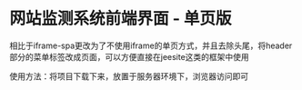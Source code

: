 # 网站监测系统前端界面 - 单页版
相比于iframe-spa更改为了不使用iframe的单页方式，并且去除头尾，将header部分的菜单标签改成页面，可以方便直接在jeesite这类的框架中使用


使用方法：将项目下载下来，放置于服务器环境下，浏览器访问即可
